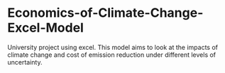 # Economics-of-Climate-Change-Excel-Model
University project using excel. This model aims to look at the impacts of climate change and cost of emission reduction under different levels of uncertainty.
